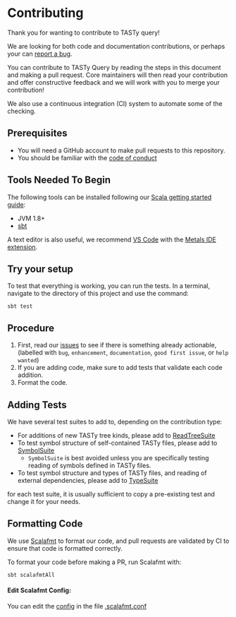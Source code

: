 # Contributing

Thank you for wanting to contribute to TASTy query!

We are looking for both code and documentation contributions, or perhaps your can [report a bug](https://github.com/scalacenter/tasty-query/issues).

You can contribute to TASTy Query by reading the steps in this document and making a pull request.
Core maintainers will then read your contribution and offer constructive feedback and we will work with you to merge your contribution!

We also use a continuous integration (CI) system to automate some of the checking.

## Prerequisites
- You will need a GitHub account to make pull requests to this repository.
- You should be familiar with the [code of conduct](https://scala-lang.org/conduct/)

## Tools Needed To Begin
The following tools can be installed following our [Scala getting started guide](https://docs.scala-lang.org/getting-started/index.html):
- JVM 1.8+
- [sbt](https://www.scala-sbt.org/download.html)

A text editor is also useful, we recommend [VS Code](https://code.visualstudio.com) with the [Metals IDE extension](https://marketplace.visualstudio.com/items?itemName=scalameta.metals).

## Try your setup
To test that everything is working, you can run the tests. In a terminal, navigate to the directory of this project and use the command:
```script
sbt test
```

## Procedure

1. First, read our [issues](https://github.com/scalacenter/tasty-query/issues) to see if there is something already actionable, (labelled with `bug`, `enhancement`, `documentation`, `good first issue`, or `help wanted`)
2. If you are adding code, make sure to add tests that validate each code addition.
3. Format the code.

## Adding Tests

We have several test suites to add to, depending on the contribution type:
- For additions of new TASTy tree kinds, please add to [ReadTreeSuite](jvm/src/test/scala/tastyquery/ReadTreeSuite.scala)
- To test symbol structure of self-contained TASTy files, please add to [SymbolSuite](jvm/src/test/scala/tastyquery/SymbolSuite.scala)
  - `SymbolSuite` is best avoided unless you are specifically testing reading of symbols defined in TASTy files.
- To test symbol structure and types of TASTy files, and reading of external dependencies, please add to [TypeSuite](jvm/src/test/scala/tastyquery/TypeSuite.scala)

for each test suite, it is usually sufficient to copy a pre-existing test and change it for your needs.

## Formatting Code
We use [Scalafmt](https://scalameta.org/scalafmt/) to format our code, and pull requests are validated by CI to ensure that code is formatted correctly.

To format your code before making a PR, run Scalafmt with:

```script
sbt scalafmtAll
```

#### Edit Scalafmt Config:
You can edit the [config](https://scalameta.org/scalafmt/docs/configuration.html) in the file [.scalafmt.conf](.scalafmt.conf)
